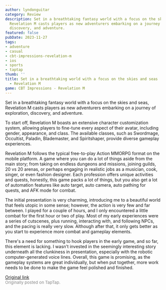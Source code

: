 ```yaml
---
author: lyndonguitar
category: Review
description: Set in a breathtaking fantasy world with a focus on the skies and seas,
  Revelation M casts players as new adventurers embarking on a journey of exploration,
  discovery, and adventure.
featured: false
pubDate: 2023-11-27
tags:
- adventure
- casual
- cbt-impressions-revelation-m
- ios
- sports
- taptap
thumb: ''
title: Set in a breathtaking world with a focus on the skies and seas | CBT Impressions
  - Revelation M
game: CBT Impressions - Revelation M
---
```

Set in a breathtaking fantasy world with a focus on the skies and seas, Revelation M casts players as new adventurers embarking on a journey of exploration, discovery, and adventure.

To start off, Revelation M boasts an extensive character customization system, allowing players to fine-tune every aspect of their avatar, including gender, appearance, and class. The available classes, such as Swordmage, Occultist, Paladin, Blademaster, and Spiritshaper, provide diverse gameplay experiences.

Revelation M follows the typical free-to-play Action MMORPG format on the mobile platform. A game where you can do a lot of things aside from the main story; from taking on endless dungeons and missions, joining guilds, 20 vs 20 arenas, or perhaps engaging in realistic jobs as a musician, cook, singer, or even fashion designer. Each profession offers unique activities and quests, honestly, this game packs a lot of things, but you also get a lot of automation features like auto target, auto camera, auto pathing for quests, and AFK mode for combat.

The initial presentation is very charming, introducing me to a beautiful world that feels utopic in some sense; however, the action is very few and far between. I played for a couple of hours, and I only encountered a little combat for the first hour or two of play. Most of my early experiences were a series of cutscenes, plus running, interacting with, and following NPCs, and the pacing is really very slow.  Although after that, it only gets better as you start to experience more combat and gameplay elements.

There's a need for something to hook players in the early game, and so far, this element is lacking. I wasn’t invested in the seemingly interesting story underneath all the clunkiness in presentation, especially with the robotic computer-generated voice lines. Overall, this game is promising, as the gameplay systems are great individually, but when put together, more work needs to be done to make the game feel polished and finished.

[Original link](https://www.taptap.io/post/6599493)<br><span style="font-size: 0.95em; color: #888;">Originally posted on TapTap.</span>